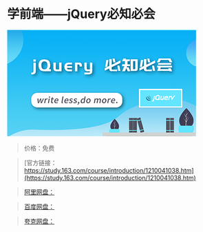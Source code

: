 # 学前端——jQuery必知必会

![img](../../../assets/study163/free/9f54804333884803bbd674b73d121973.png)

> 价格：免费

> [官方链接：https://study.163.com/course/introduction/1210041038.htm](https://study.163.com/course/introduction/1210041038.htm)

> [阿里网盘：]()

> [百度网盘：]()

> [夸克网盘：]()
